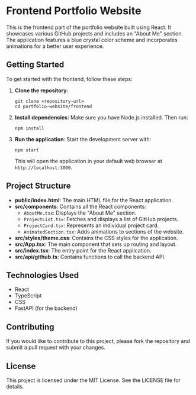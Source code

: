 # Frontend Portfolio Website

This is the frontend part of the portfolio website built using React. It showcases various GitHub projects and includes an "About Me" section. The application features a blue crystal color scheme and incorporates animations for a better user experience.

## Getting Started

To get started with the frontend, follow these steps:

1. **Clone the repository**:
   ```
   git clone <repository-url>
   cd portfolio-website/frontend
   ```

2. **Install dependencies**:
   Make sure you have Node.js installed. Then run:
   ```
   npm install
   ```

3. **Run the application**:
   Start the development server with:
   ```
   npm start
   ```
   This will open the application in your default web browser at `http://localhost:3000`.

## Project Structure

- **public/index.html**: The main HTML file for the React application.
- **src/components**: Contains all the React components:
  - `AboutMe.tsx`: Displays the "About Me" section.
  - `ProjectList.tsx`: Fetches and displays a list of GitHub projects.
  - `ProjectCard.tsx`: Represents an individual project card.
  - `AnimatedSection.tsx`: Adds animations to sections of the website.
- **src/styles/theme.css**: Contains the CSS styles for the application.
- **src/App.tsx**: The main component that sets up routing and layout.
- **src/index.tsx**: The entry point for the React application.
- **src/api/github.ts**: Contains functions to call the backend API.

## Technologies Used

- React
- TypeScript
- CSS
- FastAPI (for the backend)

## Contributing

If you would like to contribute to this project, please fork the repository and submit a pull request with your changes.

## License

This project is licensed under the MIT License. See the LICENSE file for details.